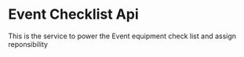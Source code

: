 # Event Checklist Api #
This is the service to power the Event equipment check list and assign reponsibility
